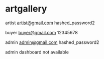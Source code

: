 # artgallery

artist
artist@gmail.com
hashed_password2

buyer
buyer@gmail.com
12345678

admin
admin@gmail.com
hashed_password2

admin dashboard not available 

